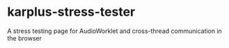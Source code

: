 # karplus-stress-tester
A stress testing page for AudioWorklet and cross-thread communication in the browser
